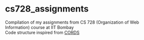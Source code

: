 # cs728_assignments
Compilation of my assignments from CS 728 (Organization of Web Information) course at IIT Bombay  
Code structure inspired from [CORDS](https://github.com/decile-team/cords)
